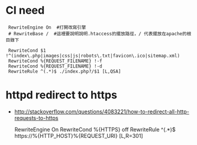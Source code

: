 # CI need

     RewriteEngine On  #打開改寫引擎
     # RewriteBase /  #這裡要說明說明.htaccess的擺放路徑，/ 代表擺放在apache的根目錄下
     
     RewriteCond $1 !^(index\.php|images|css|js|robots\.txt|favicon\.ico|sitemap.xml)
     RewriteCond %{REQUEST_FILENAME} !-f
     RewriteCond %{REQUEST_FILENAME} !-d
     RewriteRule ^(.*)$ ./index.php?/$1 [L,QSA]

# httpd redirect to https #

* http://stackoverflow.com/questions/4083221/how-to-redirect-all-http-requests-to-https

     RewriteEngine On
     RewriteCond %{HTTPS} off
     RewriteRule ^(.*)$ https://%{HTTP_HOST}%{REQUEST_URI} [L,R=301]

